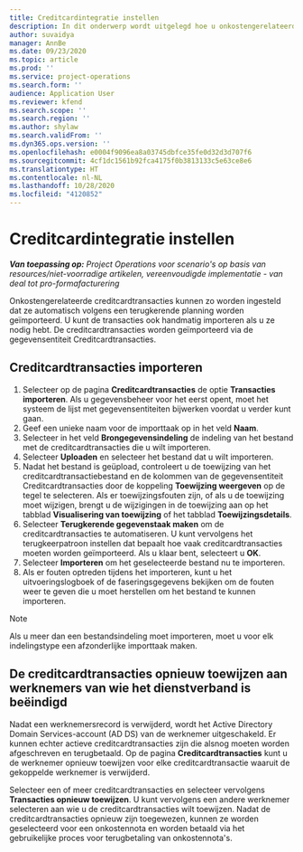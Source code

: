 ```yaml
---
title: Creditcardintegratie instellen
description: In dit onderwerp wordt uitgelegd hoe u onkostengerelateerde creditcardtransacties importeert en onderhoudt.
author: suvaidya
manager: AnnBe
ms.date: 09/23/2020
ms.topic: article
ms.prod: ''
ms.service: project-operations
ms.search.form: ''
audience: Application User
ms.reviewer: kfend
ms.search.scope: ''
ms.search.region: ''
ms.author: shylaw
ms.search.validFrom: ''
ms.dyn365.ops.version: ''
ms.openlocfilehash: e0004f9096ea8a03745dbfce35fe0d32d3d707f6
ms.sourcegitcommit: 4cf1dc1561b92fca4175f0b3813133c5e63ce8e6
ms.translationtype: HT
ms.contentlocale: nl-NL
ms.lasthandoff: 10/28/2020
ms.locfileid: "4120852"
---
```

# <a name="set-up-credit-card-integration"></a>Creditcardintegratie instellen

_**Van toepassing op:** Project Operations voor scenario's op basis van resources/niet-voorradige artikelen, vereenvoudigde implementatie - van deal tot pro-formafacturering_

Onkostengerelateerde creditcardtransacties kunnen zo worden ingesteld dat ze automatisch volgens een terugkerende planning worden geïmporteerd. U kunt de transacties ook handmatig importeren als u ze nodig hebt. De creditcardtransacties worden geïmporteerd via de gegevensentiteit Creditcardtransacties.

## <a name="import-credit-card-transactions"></a>Creditcardtransacties importeren

1. Selecteer op de pagina **Creditcardtransacties** de optie **Transacties importeren**. Als u gegevensbeheer voor het eerst opent, moet het systeem de lijst met gegevensentiteiten bijwerken voordat u verder kunt gaan.
2. Geef een unieke naam voor de importtaak op in het veld **Naam**.
3. Selecteer in het veld **Brongegevensindeling** de indeling van het bestand met de creditcardtransacties die u wilt importeren.
4. Selecteer **Uploaden** en selecteer het bestand dat u wilt importeren.
5. Nadat het bestand is geüpload, controleert u de toewijzing van het creditcardtransactiebestand en de kolommen van de gegevensentiteit Creditcardtransacties door de koppeling **Toewijzing weergeven** op de tegel te selecteren. Als er toewijzingsfouten zijn, of als u de toewijzing moet wijzigen, brengt u de wijzigingen in de toewijzing aan op het tabblad **Visualisering van toewijzing** of het tabblad **Toewijzingsdetails**.
6. Selecteer **Terugkerende gegevenstaak maken** om de creditcardtransacties te automatiseren. U kunt vervolgens het terugkeerpatroon instellen dat bepaalt hoe vaak creditcardtransacties moeten worden geïmporteerd. Als u klaar bent, selecteert u **OK**.
7. Selecteer **Importeren** om het geselecteerde bestand nu te importeren.
8. Als er fouten optreden tijdens het importeren, kunt u het uitvoeringslogboek of de faseringsgegevens bekijken om de fouten weer te geven die u moet herstellen om het bestand te kunnen importeren.

> [!NOTE]
> Als u meer dan een bestandsindeling moet importeren, moet u voor elk indelingstype een afzonderlijke importtaak maken.

## <a name="reassign-the-credit-card-transactions-for-terminated-employees"></a>De creditcardtransacties opnieuw toewijzen aan werknemers van wie het dienstverband is beëindigd

Nadat een werknemersrecord is verwijderd, wordt het Active Directory Domain Services-account (AD DS) van de werknemer uitgeschakeld. Er kunnen echter actieve creditcardtransacties zijn die alsnog moeten worden afgeschreven en terugbetaald. Op de pagina **Creditcardtransacties** kunt u de werknemer opnieuw toewijzen voor elke creditcardtransactie waaruit de gekoppelde werknemer is verwijderd.

Selecteer een of meer creditcardtransacties en selecteer vervolgens **Transacties opnieuw toewijzen**. U kunt vervolgens een andere werknemer selecteren aan wie u de creditcardtransacties wilt toewijzen. Nadat de creditcardtransacties opnieuw zijn toegewezen, kunnen ze worden geselecteerd voor een onkostennota en worden betaald via het gebruikelijke proces voor terugbetaling van onkostennota's.
